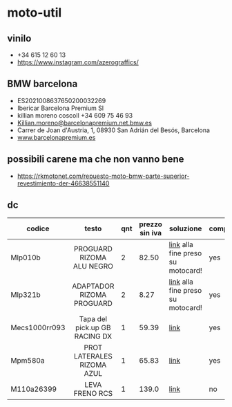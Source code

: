 # moto-util

## vinilo

+ +34 615 12 60 13
+ https://www.instagram.com/azerograffics/

## BMW barcelona

+ ES2021008637650200032269
+ Ibericar Barcelona Premium Sl
+ killian moreno coscoll +34 609 75 46 93
+ Killian.moreno@barcelonapremium.net.bmw.es
+ Carrer de Joan d'Austria, 1, 08930 San Adrián del Besós, Barcelona
+ www.barcelonapremium.es

## possibili carene ma che non vanno bene

+ https://rkmotonet.com/repuesto-moto-bmw-parte-superior-revestimiento-der-46638551140

## dc

| codice        |             testo             | qnt | prezzo sin iva | soluzione                                                                                                            | comprato |
|---------------|:-----------------------------:|-----|----------------|----------------------------------------------------------------------------------------------------------------------|----------|
| Mlp010b       |   PROGUARD RIZOMA ALU NEGRO   | 2   | 82.50          | [link](https://www.carenadosgp.com) alla fine preso su motocard!                                                     | yes      |
| Mlp321b       |   ADAPTADOR RIZOMA PROGUARD   | 2   | 8.27           | [link](https://www.carenadosgp.com) alla fine preso su motocard!                                                     | yes      |
| Mecs1000rr093 | Tapa del pick.up GB RACING DX | 1   | 59.39          | [link](https://tienda.motorextremo.es/fibra-y-carbono/496--protector-de-pick-up-gb-racing-bmw-s-1000-rr-09-11-.html) | yes      |
| Mpm580a       |  PROT LATERALES RIZOMA AZUL   | 1   | 65.83          | [link](https://www.motocard.com/protege-motor/rizoma-pm580u.aspx)                                                    | yes      |
| M110a26399    |        LEVA FRENO RCS         | 1   | 139.0          | [link](www.google.it)                                                                                                | no       |


